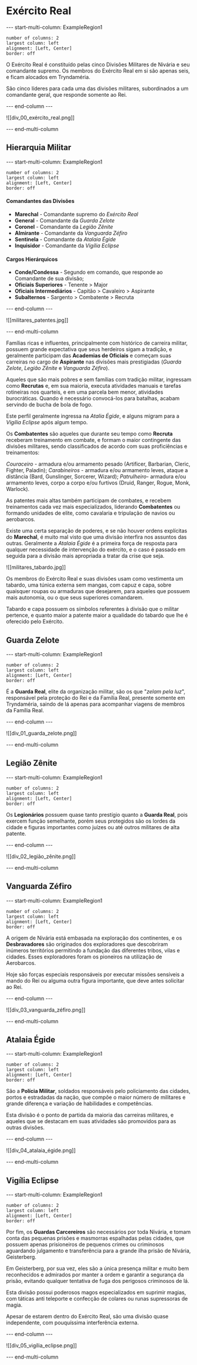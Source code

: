 
# Exército Real
--- start-multi-column: ExampleRegion1  
```column-settings  
number of columns: 2
largest column: left
alignment: [Left, Center]
border: off
```

O Exército Real é constituído pelas cinco Divisões Militares de Nivária e seu comandante supremo. Os membros do Exército Real em si são apenas seis, e ficam alocados em Tryndaméria.

São cinco líderes para cada uma das divisões militares, subordinados a um comandante geral, que responde somente ao Rei.

--- end-column ---

![[div_00_exército_real.png]]

--- end-multi-column

## Hierarquia Militar
--- start-multi-column: ExampleRegion1  
```column-settings  
number of columns: 2
largest column: left
alignment: [Left, Center]
border: off
```

#### Comandantes das Divisões
- **Marechal** - Comandante supremo do *Exército Real*
- **General** - Comandante da *Guarda Zelote*
- **Coronel** - Comandante da *Legião Zênite*
- **Almirante** - Comandante da *Vanguarda Zéfiro*
- **Sentinela** - Comandante da *Atalaia Égide*
- **Inquisidor** - Comandante da *Vigília Eclipse*

#### Cargos Hierárquicos
- **Conde/Condessa** - Segundo em comando, que responde ao Comandante de sua divisão;
- **Oficiais Superiores** - Tenente > Major
- **Oficiais Intermediários** - Capitão > Cavaleiro > Aspirante
- **Subalternos** - Sargento > Combatente > Recruta

--- end-column ---

![[militares_patentes.jpg]]

--- end-multi-column

Famílias ricas e influentes, principalmente com histórico de carreira militar, possuem grande expectativa que seus herdeiros sigam a tradição, e geralmente participam das **Academias de Oficiais** e começam suas carreiras no cargo de **Aspirante** nas divisões mais prestigiadas (*Guarda Zelote*, *Legião Zênite* e *Vanguarda Zéfiro*).

Aqueles que são mais pobres e sem famílias com tradição militar, ingressam como **Recrutas** e, em sua maioria, executa atividades manuais e tarefas rotineiras nos quarteis, e em uma parcela bem menor, atividades burocráticas. Quando é necessário convocá-los para batalhas, acabam servindo de bucha de bola de fogo.

Este perfil geralmente ingressa na *Atalia Égide*, e alguns migram para a *Vigília Eclipse* após algum tempo.

Os **Combatentes** são aqueles que durante seu tempo como **Recruta** receberam treinamento em combate, e formam o maior contingente das divisões militares, sendo classificados de acordo com suas proficiências e treinamentos:

*Couraceiro* - armadura e/ou armamento pesado (Artificer, Barbarian, Cleric, Fighter, Paladin);
*Carabineiros* - armadura e/ou armamento leves, ataque a distância (Bard, Gunslinger, Sorcerer, Wizard);
*Patrulheiro*- armadura e/ou armamento leves, corpo a corpo e/ou furtivos (Druid, Ranger, Rogue, Monk, Warlock).

As patentes mais altas também participam de combates, e recebem treinamentos cada vez mais especializados, liderando **Combatentes** ou formando unidades de elite, como cavalaria e tripulação de navios ou aerobarcos.

Existe uma certa separação de poderes, e se não houver ordens explícitas do **Marechal**, é muito mal visto que uma divisão interfira nos assuntos das outras. Geralmente a *Atalaia Égide* é a primeira força de resposta para qualquer necessidade de intervenção do exército, e o caso é passado em seguida para a divisão mais apropriada a tratar da crise que seja. 


![[militares_tabardo.jpg]]

Os membros do Exército Real e suas divisões usam como vestimenta um tabardo, uma túnica externa sem mangas, com capuz e capa, sobre quaisquer roupas ou armaduras que desejarem, para aqueles que possuem mais autonomia, ou o que seus superiores comandarem.

Tabardo e capa possuem os símbolos referentes à divisão que o militar pertence, e quanto maior a patente maior a qualidade do tabardo que lhe é oferecido pelo Exército.



## Guarda Zelote
--- start-multi-column: ExampleRegion1  
```column-settings  
number of columns: 2
largest column: left
alignment: [Left, Center]
border: off
```

É a **Guarda Real**, elite da organização militar, são os que "*zelam pela luz*", responsável pela proteção do Rei e da Família Real, presente somente em Tryndaméria, saindo de lá apenas para acompanhar viagens de membros da Família Real.

--- end-column ---

![[div_01_guarda_zelote.png]]

--- end-multi-column


## Legião Zênite
--- start-multi-column: ExampleRegion1  
```column-settings  
number of columns: 2
largest column: left
alignment: [Left, Center]
border: off
```

Os **Legionários** possuem quase tanto prestígio quanto a **Guarda Real**, pois exercem função semelhante, porém seus protegidos são os lordes da cidade e figuras importantes como juízes ou até outros militares de alta patente.

--- end-column ---

![[div_02_legião_zênite.png]]

--- end-multi-column


## Vanguarda Zéfiro
--- start-multi-column: ExampleRegion1  
```column-settings  
number of columns: 2
largest column: left
alignment: [Left, Center]
border: off
```

A origem de Nivária está embasada na exploração dos continentes, e os **Desbravadores** são originados dos exploradores que descobriram inúmeros territórios permitindo a fundação das diferentes tribos, vilas e cidades. Esses exploradores foram os pioneiros na utilização de Aerobarcos.

Hoje são forças especiais responsáveis por executar missões sensíveis a mando do Rei ou alguma outra figura importante, que deve antes solicitar ao Rei.

--- end-column ---

![[div_03_vanguarda_zéfiro.png]]

--- end-multi-column


## Atalaia Égide
--- start-multi-column: ExampleRegion1  
```column-settings  
number of columns: 2
largest column: left
alignment: [Left, Center]
border: off
```

São a **Polícia Militar**, soldados responsáveis pelo policiamento das cidades, portos e estradadas da nação, que compõe o maior número de militares e grande diferença e variação de habilidades e competências.

Esta divisão é o ponto de partida da maioria das carreiras militares, e aqueles que se destacam em suas atividades são promovidos para as outras divisões.

--- end-column ---

![[div_04_atalaia_égide.png]]

--- end-multi-column


## Vigília Eclipse
--- start-multi-column: ExampleRegion1  
```column-settings  
number of columns: 2
largest column: left
alignment: [Left, Center]
border: off
```

Por fim, os **Guardas Carcereiros** são necessários por toda Nivária, e tomam conta das pequenas prisões e masmorras espalhadas pelas cidades, que possuem apenas prisioneiros de pequenos crimes ou criminosos aguardando julgamento e transferência para a grande ilha prisão de Nivária, Geisterberg.

Em Geisterberg, por sua vez, eles são a única presença militar e muito bem reconhecidos e admirados por manter a ordem e garantir a segurança da prisão, evitando qualquer tentativa de fuga dos perigosos criminosos de lá.

Esta divisão possui poderosos magos especializados em suprimir magias, com táticas anti teleporte e confecção de colares ou runas supressoras de magia.

Apesar de estarem dentro do Exército Real, são uma divisão quase independente, com pouquíssima interferência externa.

--- end-column ---

![[div_05_vigília_eclipse.png]]

--- end-multi-column
